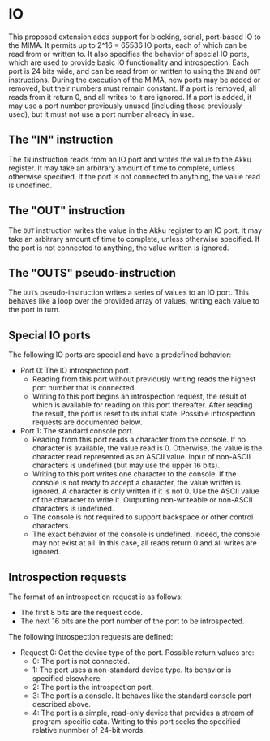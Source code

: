 # IO
This proposed extension adds support for blocking, serial, port-based IO to the MIMA.
It permits up to 2^16 = 65536 IO ports, each of which can be read from or written to.
It also specifies the behavior of special IO ports, which are used to provide basic IO functionality and introspection.
Each port is 24 bits wide, and can be read from or written to using the `IN` and `OUT` instructions.
During the execution of the MIMA, new ports may be added or removed, but their numbers must remain constant.
If a port is removed, all reads from it return 0, and all writes to it are ignored.
If a port is added, it may use a port number previously unused (including those previously used),
but it must not use a port number already in use.

## The "IN" instruction
The `IN` instruction reads from an IO port and writes the value to the Akku register.
It may take an arbitrary amount of time to complete, unless otherwise specified.
If the port is not connected to anything, the value read is undefined.

## The "OUT" instruction
The `OUT` instruction writes the value in the Akku register to an IO port.
It may take an arbitrary amount of time to complete, unless otherwise specified.
If the port is not connected to anything, the value written is ignored.

## The "OUTS" pseudo-instruction
The `OUTS` pseudo-instruction writes a series of values to an IO port.
This behaves like a loop over the provided array of values, writing each value to the port in turn.

## Special IO ports
The following IO ports are special and have a predefined behavior:
- Port 0: The IO introspection port.
  - Reading from this port without previously writing reads the highest port number that is connected.
  - Writing to this port begins an introspection request, the result of which is available for reading on this port thereafter.
    After reading the result, the port is reset to its initial state.
    Possible introspection requests are documented below.
- Port 1: The standard console port.
  - Reading from this port reads a character from the console.
    If no character is available, the value read is 0.
    Otherwise, the value is the character read represented as an ASCII value.
    Input of non-ASCII characters is undefined (but may use the upper 16 bits).
  - Writing to this port writes one character to the console.
    If the console is not ready to accept a character, the value written is ignored.
    A character is only written if it is not 0.
    Use the ASCII value of the character to write it.
    Outputting non-writeable or non-ASCII characters is undefined.
  - The console is not required to support backspace or other control characters.
  - The exact behavior of the console is undefined.
    Indeed, the console may not exist at all. In this case, all reads return 0 and all writes are ignored.

## Introspection requests
The format of an introspection request is as follows:
- The first 8 bits are the request code.
- The next 16 bits are the port number of the port to be introspected.

The following introspection requests are defined:
- Request 0: Get the device type of the port.
  Possible return values are:
  - 0: The port is not connected.
  - 1: The port uses a non-standard device type. Its behavior is specified elsewhere.
  - 2: The port is the introspection port.
  - 3: The port is a console. It behaves like the standard console port described above.
  - 4: The port is a simple, read-only device that provides a stream of program-specific data.
       Writing to this port seeks the specified relative nunmber of 24-bit words.